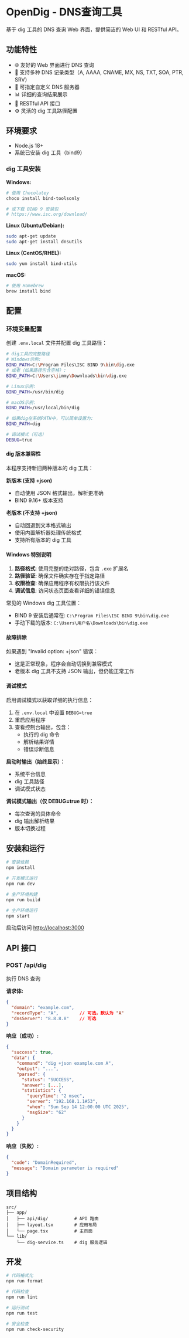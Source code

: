 # OpenDig - DNS查询工具

基于 dig 工具的 DNS 查询 Web 界面，提供简洁的 Web UI 和 RESTful API。

## 功能特性

- 🌐 友好的 Web 界面进行 DNS 查询
- 🔧 支持多种 DNS 记录类型（A, AAAA, CNAME, MX, NS, TXT, SOA, PTR, SRV）
- 🎯 可指定自定义 DNS 服务器
- 📊 详细的查询结果展示
- 🚀 RESTful API 接口
- ⚙️ 灵活的 dig 工具路径配置

## 环境要求

- Node.js 18+ 
- 系统已安装 dig 工具（bind9）

### dig 工具安装

**Windows:**
```bash
# 使用 Chocolatey
choco install bind-toolsonly

# 或下载 BIND 9 安装包
# https://www.isc.org/download/
```

**Linux (Ubuntu/Debian):**
```bash
sudo apt-get update
sudo apt-get install dnsutils
```

**Linux (CentOS/RHEL):**
```bash
sudo yum install bind-utils
```

**macOS:**
```bash
# 使用 Homebrew
brew install bind
```

## 配置

### 环境变量配置

创建 `.env.local` 文件并配置 dig 工具路径：

```bash
# dig工具的完整路径
# Windows示例:
BIND_PATH=C:\Program Files\ISC BIND 9\bin\dig.exe
# 或者（如果路径包含空格）:
BIND_PATH=C:\Users\jimmy\Downloads\bin\dig.exe

# Linux示例:
BIND_PATH=/usr/bin/dig

# macOS示例:
BIND_PATH=/usr/local/bin/dig

# 如果dig在系统PATH中，可以简单设置为:
BIND_PATH=dig

# 调试模式（可选）
DEBUG=true
```

#### dig 版本兼容性

本程序支持新旧两种版本的 dig 工具：

**新版本 (支持 +json)**
- 自动使用 JSON 格式输出，解析更准确
- BIND 9.16+ 版本支持

**老版本 (不支持 +json)**
- 自动回退到文本格式输出
- 使用内置解析器处理传统格式
- 支持所有版本的 dig 工具

#### Windows 特别说明

1. **路径格式**: 使用完整的绝对路径，包含 `.exe` 扩展名
2. **路径验证**: 确保文件确实存在于指定路径
3. **权限检查**: 确保应用程序有权限执行该文件
4. **调试信息**: 访问状态页面查看详细的错误信息

常见的 Windows dig 工具位置：
- BIND 9 安装后通常在: `C:\Program Files\ISC BIND 9\bin\dig.exe`
- 手动下载的版本: `C:\Users\用户名\Downloads\bin\dig.exe`

#### 故障排除

如果遇到 "Invalid option: +json" 错误：
- 这是正常现象，程序会自动切换到兼容模式
- 老版本 dig 工具不支持 JSON 输出，但仍能正常工作

#### 调试模式

启用调试模式以获取详细的执行信息：

1. 在 `.env.local` 中设置 `DEBUG=true`
2. 重启应用程序
3. 查看控制台输出，包含：
   - 执行的 dig 命令
   - 解析结果详情
   - 错误诊断信息

**启动时输出（始终显示）：**
- 系统平台信息
- dig 工具路径
- 调试模式状态

**调试模式输出（仅 DEBUG=true 时）：**
- 每次查询的具体命令
- dig 输出解析结果
- 版本切换过程

## 安装和运行

```bash
# 安装依赖
npm install

# 开发模式运行
npm run dev

# 生产环境构建
npm run build

# 生产环境运行
npm start
```

启动后访问 [http://localhost:3000](http://localhost:3000)

## API 接口

### POST /api/dig

执行 DNS 查询

**请求体:**
```json
{
  "domain": "example.com",
  "recordType": "A",        // 可选，默认为 "A"
  "dnsServer": "8.8.8.8"    // 可选
}
```

**响应（成功）:**
```json
{
  "success": true,
  "data": {
    "command": "dig +json example.com A",
    "output": "...",
    "parsed": {
      "status": "SUCCESS",
      "answer": [...],
      "statistics": {
        "queryTime": "2 msec",
        "server": "192.168.1.1#53",
        "when": "Sun Sep 14 12:00:00 UTC 2025",
        "msgSize": "62"
      }
    }
  }
}
```

**响应（失败）:**
```json
{
  "code": "DomainRequired",
  "message": "Domain parameter is required"
}
```

## 项目结构

```
src/
├── app/
│   ├── api/dig/          # API 路由
│   ├── layout.tsx        # 应用布局
│   └── page.tsx          # 主页面
└── lib/
    └── dig-service.ts    # dig 服务逻辑
```

## 开发

```bash
# 代码格式化
npm run format

# 代码检查
npm run lint

# 运行测试
npm run test

# 安全检查
npm run check-security
```